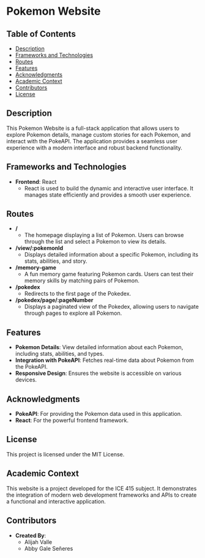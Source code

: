# Pokemon Website

## Table of Contents

- [Description](#description)
- [Frameworks and Technologies](#frameworks-and-technologies)
- [Routes](#routes)
- [Features](#features)
- [Acknowledgments](#acknowledgments)
- [Academic Context](#academic-context)
- [Contributors](#contributors)
- [License](#license)

## Description

This Pokemon Website is a full-stack application that allows users to explore Pokemon details, manage custom stories for each Pokemon, and interact with the PokeAPI. The application provides a seamless user experience with a modern interface and robust backend functionality.

## Frameworks and Technologies

- **Frontend**: React
  - React is used to build the dynamic and interactive user interface. It manages state efficiently and provides a smooth user experience.

## Routes

- **/**
  - The homepage displaying a list of Pokemon. Users can browse through the list and select a Pokemon to view its details.
- **/view/:pokemonId**
  - Displays detailed information about a specific Pokemon, including its stats, abilities, and story.
- **/memory-game**
  - A fun memory game featuring Pokemon cards. Users can test their memory skills by matching pairs of Pokemon.
- **/pokedex**
  - Redirects to the first page of the Pokedex.
- **/pokedex/page/:pageNumber**
  - Displays a paginated view of the Pokedex, allowing users to navigate through pages to explore all Pokemon.

## Features

- **Pokemon Details**: View detailed information about each Pokemon, including stats, abilities, and types.
- **Integration with PokeAPI**: Fetches real-time data about Pokemon from the PokeAPI.
- **Responsive Design**: Ensures the website is accessible on various devices.


## Acknowledgments

- **PokeAPI**: For providing the Pokemon data used in this application.
- **React**: For the powerful frontend framework.

## License

This project is licensed under the MIT License.

## Academic Context

This website is a project developed for the ICE 415 subject. It demonstrates the integration of modern web development frameworks and APIs to create a functional and interactive application.

## Contributors

- **Created By**:
  - Alijah Valle
  - Abby Gale Señeres
